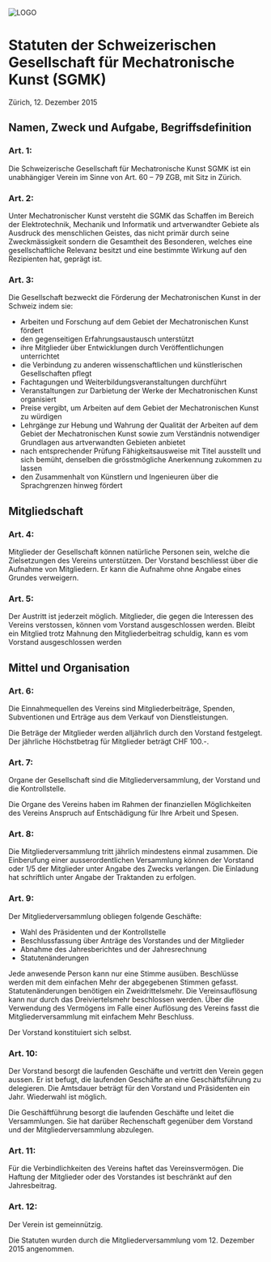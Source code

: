 ![LOGO](https://cdn.rawgit.com/sgmk/statuten/logo/sgmk_logo_text.svg)

# Statuten der Schweizerischen Gesellschaft für Mechatronische Kunst (SGMK)

Zürich, 12. Dezember 2015

## Namen, Zweck und Aufgabe, Begriffsdefinition

### Art. 1:
Die Schweizerische Gesellschaft für Mechatronische Kunst SGMK ist ein unabhängiger Verein im Sinne von Art. 60 – 79 ZGB, mit Sitz in Zürich.

### Art. 2:
Unter Mechatronischer Kunst versteht die SGMK das Schaffen im Bereich der Elektrotechnik, Mechanik und Informatik und artverwandter Gebiete als Ausdruck des menschlichen Geistes, das nicht primär durch seine Zweckmässigkeit sondern die Gesamtheit des Besonderen, welches eine gesellschaftliche Relevanz besitzt und eine bestimmte Wirkung auf den Rezipienten hat, geprägt ist.

### Art. 3:
Die Gesellschaft bezweckt die Förderung der Mechatronischen Kunst in der Schweiz indem sie:

- Arbeiten und Forschung auf dem Gebiet der Mechatronischen Kunst fördert
- den gegenseitigen Erfahrungsaustausch unterstützt
- ihre Mitglieder über Entwicklungen durch Veröffentlichungen unterrichtet
- die Verbindung zu anderen wissenschaftlichen und künstlerischen Gesellschaften pflegt
- Fachtagungen und Weiterbildungsveranstaltungen durchführt
- Veranstaltungen zur Darbietung der Werke der Mechatronischen Kunst organisiert
- Preise vergibt, um Arbeiten auf dem Gebiet der Mechatronischen Kunst zu würdigen
- Lehrgänge zur Hebung und Wahrung der Qualität der Arbeiten auf dem Gebiet der Mechatronischen Kunst sowie zum Verständnis notwendiger Grundlagen aus artverwandten Gebieten anbietet
- nach entsprechender Prüfung Fähigkeitsausweise mit Titel ausstellt und sich bemüht, denselben die grösstmögliche Anerkennung zukommen zu lassen
- den Zusammenhalt von Künstlern und Ingenieuren über die Sprachgrenzen hinweg fördert

## Mitgliedschaft

### Art. 4:
Mitglieder der Gesellschaft können natürliche Personen sein, welche die Zielsetzungen des Vereins unterstützen. Der Vorstand beschliesst über die Aufnahme von Mitgliedern. Er kann die Aufnahme ohne Angabe eines Grundes verweigern.

### Art. 5:
Der Austritt ist jederzeit möglich. Mitglieder, die gegen die Interessen des Vereins verstossen, können vom Vorstand ausgeschlossen werden. Bleibt ein Mitglied trotz Mahnung den Mitgliederbeitrag schuldig, kann es vom Vorstand ausgeschlossen werden


## Mittel und Organisation

### Art. 6:
Die Einnahmequellen des Vereins sind Mitgliederbeiträge, Spenden, Subventionen und Erträge aus dem Verkauf von Dienstleistungen.

Die Beträge der Mitglieder werden alljährlich durch den Vorstand festgelegt. Der jährliche Höchstbetrag für Mitglieder beträgt CHF 100.-.

### Art. 7:
Organe der Gesellschaft sind die Mitgliederversammlung, der Vorstand und die Kontrollstelle.

Die Organe des Vereins haben im Rahmen der finanziellen Möglichkeiten des Vereins Anspruch auf Entschädigung für Ihre Arbeit und Spesen.

### Art. 8:
Die Mitgliederversammlung tritt jährlich mindestens einmal zusammen. Die Einberufung einer ausserordentlichen Versammlung können der Vorstand oder 1/5 der Mitglieder unter Angabe des Zwecks verlangen. Die Einladung hat schriftlich unter Angabe der Traktanden zu erfolgen.

### Art. 9:
Der Mitgliederversammlung obliegen folgende Geschäfte:

- Wahl des Präsidenten und der Kontrollstelle
- Beschlussfassung über Anträge des Vorstandes und der Mitglieder
- Abnahme des Jahresberichtes und der Jahresrechnung
- Statutenänderungen

Jede anwesende Person kann nur eine Stimme ausüben. Beschlüsse werden mit dem einfachen Mehr der abgegebenen Stimmen gefasst. Statutenänderungen benötigen ein Zweidrittelsmehr. Die Vereinsauflösung kann nur durch das Dreiviertelsmehr beschlossen werden. Über die Verwendung des Vermögens im Falle einer Auflösung des Vereins fasst die Mitgliederversammlung mit einfachem Mehr Beschluss.

Der Vorstand konstituiert sich selbst.

### Art. 10:
Der Vorstand besorgt die laufenden Geschäfte und vertritt den Verein gegen aussen. Er ist befugt, die laufenden Geschäfte an eine Geschäftsführung zu delegieren. Die Amtsdauer beträgt für den Vorstand und Präsidenten ein Jahr. Wiederwahl ist möglich.

Die Geschäftführung besorgt die laufenden Geschäfte und leitet die Versammlungen. Sie hat darüber Rechenschaft gegenüber dem Vorstand und der Mitgliederversammlung abzulegen.

### Art. 11:
Für die Verbindlichkeiten des Vereins haftet das Vereinsvermögen. Die Haftung der Mitglieder oder des Vorstandes ist beschränkt auf den Jahresbeitrag.

### Art. 12:
Der Verein ist gemeinnützig.

Die Statuten wurden durch die Mitgliederversammlung vom 12. Dezember 2015 angenommen.